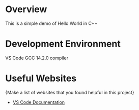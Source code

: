 # Overview

This is a simple demo of Hello World in C++

# Development Environment

VS Code
GCC 14.2.0 compiler

# Useful Websites

{Make a list of websites that you found helpful in this project}

- [VS Code Documentation](https://code.visualstudio.com/docs/cpp/config-mingw#_prerequisites)
